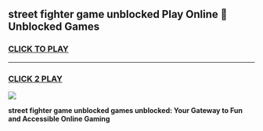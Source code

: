 
## street fighter game unblocked Play Online 👋 Unblocked Games
<h3>
<a href="https://premium.freeplayer.one?title=street_fighter_game_unblocked&ref=19F">CLICK TO PLAY</a></h3>
<hr>

<h3>
<a href="https://premium.freeplayer.one?title=street_fighter_game_unblocked&ref=19F">CLICK 2 PLAY</a>
  
</h3>

<a href="https://premium.freeplayer.one?title=street_fighter_game_unblocked&ref=19F"><img src="https://clearcache.store/games.png"></a>


**street fighter game unblocked games unblocked: Your Gateway to Fun and Accessible Online Gaming**
